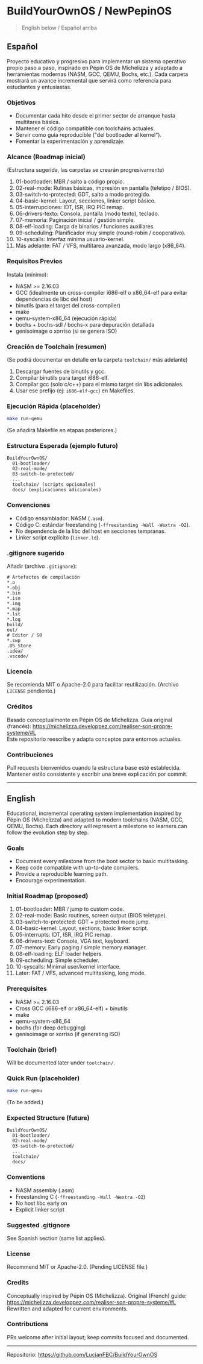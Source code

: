 # BuildYourOwnOS / NewPepinOS

> English below / Español arriba

## Español

Proyecto educativo y progresivo para implementar un sistema operativo propio paso a paso, inspirado en Pépin OS de Michelizza y adaptado a herramientas modernas (NASM, GCC, QEMU, Bochs, etc.). Cada carpeta mostrará un avance incremental que servirá como referencia para estudiantes y entusiastas.

### Objetivos
- Documentar cada hito desde el primer sector de arranque hasta multitarea básica.
- Mantener el código compatible con toolchains actuales.
- Servir como guía reproducible ("del bootloader al kernel").
- Fomentar la experimentación y aprendizaje.

### Alcance (Roadmap inicial)
(Estructura sugerida, las carpetas se crearán progresivamente)
1. 01-bootloader: MBR / salto a código propio.
2. 02-real-mode: Rutinas básicas, impresión en pantalla (teletipo / BIOS).
3. 03-switch-to-protected: GDT, salto a modo protegido.
4. 04-basic-kernel: Layout, secciones, linker script básico.
5. 05-interrupciones: IDT, ISR, IRQ PIC remap.
6. 06-drivers-texto: Consola, pantalla (modo texto), teclado.
7. 07-memoria: Paginación inicial / gestión simple.
8. 08-elf-loading: Carga de binarios / funciones auxiliares.
9. 09-scheduling: Planificador muy simple (round-robin / cooperativo).
10. 10-syscalls: Interfaz mínima usuario-kernel.
11. Más adelante: FAT / VFS, multitarea avanzada, modo largo (x86_64).

### Requisitos Previos
Instala (mínimo):
- NASM >= 2.16.03
- GCC (idealmente un cross-compiler i686-elf o x86_64-elf para evitar dependencias de libc del host)
- binutils (para el target del cross-compiler)
- make
- qemu-system-x86_64 (ejecución rápida)
- bochs + bochs-sdl / bochs-x para depuración detallada
- genisoimage o xorriso (si se genera ISO)

### Creación de Toolchain (resumen)
(Se podrá documentar en detalle en la carpeta `toolchain/` más adelante)
1. Descargar fuentes de binutils y gcc.
2. Compilar binutils para target i686-elf.
3. Compilar gcc (solo c/c++) para el mismo target sin libs adicionales.
4. Usar ese prefijo (ej: `i686-elf-gcc`) en Makefiles.

### Ejecución Rápida (placeholder)
```bash
make run-qemu
```
(Se añadirá Makefile en etapas posteriores.)

### Estructura Esperada (ejemplo futuro)
```
BuildYourOwnOS/
  01-bootloader/
  02-real-mode/
  03-switch-to-protected/
  ...
  toolchain/ (scripts opcionales)
  docs/ (explicaciones adicionales)
```

### Convenciones
- Código ensamblador: NASM (`.asm`).
- Código C: estándar freestanding (`-ffreestanding -Wall -Wextra -O2`).
- No dependencia de la libc del host en secciones tempranas.
- Linker script explícito (`linker.ld`).

### .gitignore sugerido
Añadir (archivo `.gitignore`):
```
# Artefactos de compilación
*.o
*.obj
*.bin
*.iso
*.img
*.map
*.lst
*.log
build/
out/
# Editor / SO
*.swp
.DS_Store
.idea/
.vscode/
```

### Licencia
Se recomienda MIT o Apache-2.0 para facilitar reutilización. (Archivo `LICENSE` pendiente.)

### Créditos
Basado conceptualmente en Pépin OS de Michelizza. Guía original (francés): https://michelizza.developpez.com/realiser-son-propre-systeme/#L  
Este repositorio reescribe y adapta conceptos para entornos actuales.

### Contribuciones
Pull requests bienvenidos cuando la estructura base esté establecida. Mantener estilo consistente y escribir una breve explicación por commit.

---

## English

Educational, incremental operating system implementation inspired by Pépin OS (Michelizza) and adapted to modern toolchains (NASM, GCC, QEMU, Bochs). Each directory will represent a milestone so learners can follow the evolution step by step.

### Goals
- Document every milestone from the boot sector to basic multitasking.
- Keep code compatible with up-to-date compilers.
- Provide a reproducible learning path.
- Encourage experimentation.

### Initial Roadmap (proposed)
1. 01-bootloader: MBR / jump to custom code.
2. 02-real-mode: Basic routines, screen output (BIOS teletype).
3. 03-switch-to-protected: GDT + protected mode jump.
4. 04-basic-kernel: Layout, sections, basic linker script.
5. 05-interrupts: IDT, ISR, IRQ PIC remap.
6. 06-drivers-text: Console, VGA text, keyboard.
7. 07-memory: Early paging / simple memory manager.
8. 08-elf-loading: ELF loader helpers.
9. 09-scheduling: Simple scheduler.
10. 10-syscalls: Minimal user/kernel interface.
11. Later: FAT / VFS, advanced multitasking, long mode.

### Prerequisites
- NASM >= 2.16.03
- Cross GCC (i686-elf or x86_64-elf) + binutils
- make
- qemu-system-x86_64
- bochs (for deep debugging)
- genisoimage or xorriso (if generating ISO)

### Toolchain (brief)
Will be documented later under `toolchain/`.

### Quick Run (placeholder)
```bash
make run-qemu
```
(To be added.)

### Expected Structure (future)
```
BuildYourOwnOS/
  01-bootloader/
  02-real-mode/
  03-switch-to-protected/
  ...
  toolchain/
  docs/
```

### Conventions
- NASM assembly (.asm)
- Freestanding C (`-ffreestanding -Wall -Wextra -O2`)
- No host libc early on
- Explicit linker script

### Suggested .gitignore
See Spanish section (same list applies).

### License
Recommend MIT or Apache-2.0. (Pending LICENSE file.)

### Credits
Conceptually inspired by Pépin OS (Michelizza). Original (French) guide: https://michelizza.developpez.com/realiser-son-propre-systeme/#L  
Rewritten and adapted for current environments.

### Contributions
PRs welcome after initial layout; keep commits focused and documented.

---

Repositorio: https://github.com/LucianFBC/BuildYourOwnOS
